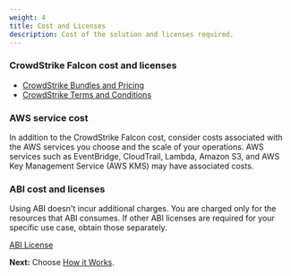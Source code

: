 ```yaml
---
weight: 4
title: Cost and Licenses
description: Cost of the solution and licenses required.
---
```


### CrowdStrike Falcon cost and licenses

* [CrowdStrike Bundles and Pricing](https://www.crowdstrike.com/products/?ct-q2-2023-bn-products-nav)
* [CrowdStrike Terms and Conditions](https://s3.amazonaws.com/EULA/314ae52f-b319-4413-9052-fe03bfbd6b21-Crowdstrike-EULA.pdf)


### AWS service cost
In addition to the CrowdStrike Falcon cost, consider costs associated with the AWS services you choose and the scale of your operations. AWS services such as EventBridge, CloudTrail, Lambda, Amazon S3, and AWS Key Management Service (AWS KMS) may have associated costs.

### ABI cost and licenses

Using ABI doesn't incur additional charges. You are charged only for the resources that ABI consumes. If other ABI licenses are required for your specific use case, obtain those separately.

[ABI License](https://github.com/aws-ia/cfn-abi-crowdstrike-fcs/blob/main/LICENSE)

**Next:** Choose [How it Works](/how-it-works/index.html).
